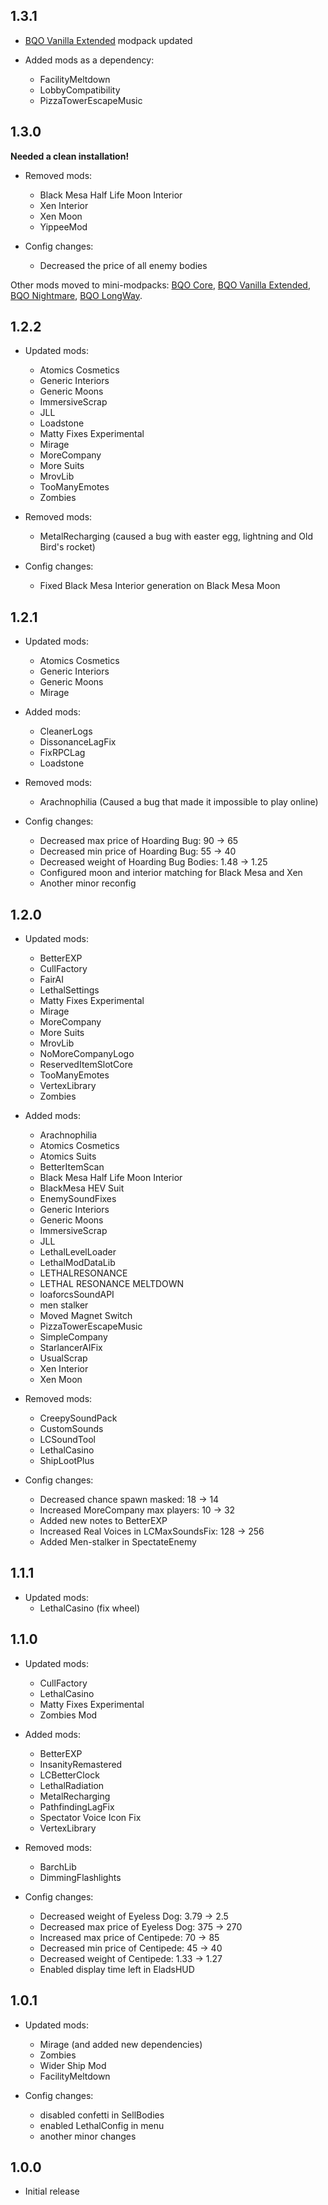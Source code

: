 ## 1.3.1
- [BQO Vanilla Extended](https://thunderstore.io/c/lethal-company/p/RebelSqu4d/BQO_Vanilla_Extended/) modpack updated

- Added mods as a dependency:
	- FacilityMeltdown
	- LobbyCompatibility
	- PizzaTowerEscapeMusic

## 1.3.0
<b>Needed a clean installation!</b>

- Removed mods:
	- Black Mesa Half Life Moon Interior
	- Xen Interior
	- Xen Moon
	- YippeeMod
	
- Config changes:
	- Decreased the price of all enemy bodies

Other mods moved to mini-modpacks: [BQO Core](https://thunderstore.io/c/lethal-company/p/RebelSqu4d/BQO_Core/), [BQO Vanilla Extended](https://thunderstore.io/c/lethal-company/p/RebelSqu4d/BQO_Vanilla_Extended/), [BQO Nightmare](https://thunderstore.io/c/lethal-company/p/RebelSqu4d/BQO_Nightmare/), [BQO LongWay](https://thunderstore.io/c/lethal-company/p/RebelSqu4d/BQO_LongWay/).

## 1.2.2
- Updated mods:
	- Atomics Cosmetics
	- Generic Interiors
	- Generic Moons
	- ImmersiveScrap
	- JLL
	- Loadstone
	- Matty Fixes Experimental
	- Mirage
	- MoreCompany
	- More Suits
	- MrovLib
	- TooManyEmotes
	- Zombies

- Removed mods:
	- MetalRecharging (caused a bug with easter egg, lightning and Old Bird's rocket)

- Config changes:
	- Fixed Black Mesa Interior generation on Black Mesa Moon

## 1.2.1
- Updated mods:
	- Atomics Cosmetics
	- Generic Interiors
	- Generic Moons
	- Mirage

- Added mods:
	- CleanerLogs
	- DissonanceLagFix
	- FixRPCLag
	- Loadstone

- Removed mods:
	- Arachnophilia (Caused a bug that made it impossible to play online)

- Config changes:
	- Decreased max price of Hoarding Bug: 90 -> 65
	- Decreased min price of Hoarding Bug: 55 -> 40
	- Decreased weight of Hoarding Bug Bodies: 1.48 -> 1.25
	- Configured moon and interior matching for Black Mesa and Xen
	- Another minor reconfig

## 1.2.0
- Updated mods:
	- BetterEXP
	- CullFactory
	- FairAI
	- LethalSettings
	- Matty Fixes Experimental
	- Mirage
	- MoreCompany
	- More Suits
	- MrovLib
	- NoMoreCompanyLogo
	- ReservedItemSlotCore
	- TooManyEmotes
	- VertexLibrary
	- Zombies

- Added mods:
	- Arachnophilia
	- Atomics Cosmetics
	- Atomics Suits
	- BetterItemScan
	- Black Mesa Half Life Moon Interior
	- BlackMesa HEV Suit
	- EnemySoundFixes
	- Generic Interiors
	- Generic Moons
	- ImmersiveScrap
	- JLL
	- LethalLevelLoader
	- LethalModDataLib
	- LETHALRESONANCE
	- LETHAL RESONANCE MELTDOWN
	- loaforcsSoundAPI
	- men stalker
	- Moved Magnet Switch
	- PizzaTowerEscapeMusic
	- SimpleCompany
	- StarlancerAIFix
	- UsualScrap
	- Xen Interior
	- Xen Moon

- Removed mods:
	- CreepySoundPack
	- CustomSounds
	- LCSoundTool
	- LethalCasino
	- ShipLootPlus

- Config changes:
	- Decreased chance spawn masked: 18 -> 14
	- Increased MoreCompany max players: 10 -> 32
	- Added new notes to BetterEXP
	- Increased Real Voices in LCMaxSoundsFix: 128 -> 256
	- Added Men-stalker in SpectateEnemy

## 1.1.1
- Updated mods:
	- LethalCasino (fix wheel)

## 1.1.0
- Updated mods:
	- CullFactory
	- LethalCasino
	- Matty Fixes Experimental
	- Zombies Mod

- Added mods:
	- BetterEXP
	- InsanityRemastered
	- LCBetterClock
	- LethalRadiation
	- MetalRecharging
	- PathfindingLagFix
	- Spectator Voice Icon Fix
	- VertexLibrary

- Removed mods:
	- BarchLib
	- DimmingFlashlights

- Config changes:
	- Decreased weight of Eyeless Dog: 3.79 -> 2.5
	- Decreased max price of Eyeless Dog: 375 -> 270
	- Increased max price of Centipede: 70 -> 85
	- Decreased min price of Centipede: 45 -> 40
	- Decreased weight of Centipede: 1.33 -> 1.27
	- Enabled display time left in EladsHUD

## 1.0.1
- Updated mods:
	- Mirage (and added new dependencies)
	- Zombies
	- Wider Ship Mod
	- FacilityMeltdown

- Config changes:
	- disabled confetti in SellBodies
	- enabled LethalConfig in menu
	- another minor changes

## 1.0.0
- Initial release
